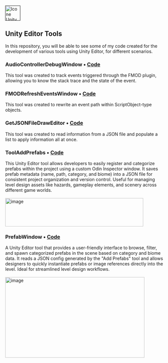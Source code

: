 [<img height="48px" width="48px" alt="Icone Unity" src="https://skillicons.dev/icons?i=unity"/>]() 
## Unity Editor Tools

In this repository, you will be able to see some of my code created for the development of various tools using Unity Editor, for different scenarios.

### AudioControllerDebugWindow • [Code](https://github.com/marquesbelem/Tools-Unity/blob/main/AudioControllerDebugWindow.cs)
This tool was created to track events triggered through the FMOD plugin, allowing you to know the stack trace and the state of the event.

### FMODRefreshEventsWindow • [Code](https://github.com/marquesbelem/Tools-Unity/blob/main/FMODRefreshEventsWindow.cs)
This tool was created to rewrite an event path within ScriptObject-type objects.

### GetJSONFileDrawEditor • [Code](https://github.com/marquesbelem/Tools-Unity/blob/main/GetJSONFileDrawEditor.cs)
This tool was created to read information from a JSON file and populate a list to apply information all at once.

### ToolAddPrefabs • [Code](https://github.com/marquesbelem/Tools-Unity/blob/main/ToolAddPrefabs.cs)
This Unity Editor tool allows developers to easily register and categorize prefabs within the project using a custom Odin Inspector window. It saves prefab metadata (name, path, category, and biome) into a JSON file for consistent project organization and version control. Useful for managing level design assets like hazards, gameplay elements, and scenery across different game worlds.
</br>
</br>
<img width="440" height="90" alt="image" src="https://github.com/user-attachments/assets/3d5be0b0-5786-48b1-9a91-6b34d634f3dc" />

### PrefabWindow • [Code](https://github.com/marquesbelem/Tools-Unity/blob/main/PrefabWindow.cs)
A Unity Editor tool that provides a user-friendly interface to browse, filter, and spawn categorized prefabs in the scene based on category and biome data. It reads a JSON config generated by the "Add Prefabs" tool and allows designers to quickly instantiate prefabs or image references directly into the level. Ideal for streamlined level design workflows.
</br>
</br>
<img width="444" height="256" alt="image" src="https://github.com/user-attachments/assets/59fc933c-2fee-4aa9-8ec4-2135d75f8b3f" />
